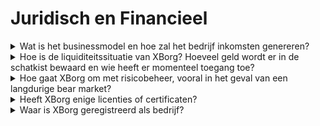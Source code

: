 # Juridisch en Financieel

<details>

<summary>Wat is het businessmodel en hoe zal het bedrijf inkomsten genereren?</summary>

De inkomsten van het protocol kunnen als volgt worden beschreven:

#### Applicatienetwerk

* Seizoenspassen en abonnementen op accounts (gebruikers)
* Abonnementen op accounts (bedrijven)
* Verkoop van primaire verzamelobjecten
* Launchpad-kosten

#### Gedecentraliseerde gaminggemeenschappen

* Eigen belang in gaminggemeenschappen
* Kosten voor de initiële aanbieding van het team
* Tokenisatiekosten voor spelerinkomsten
* Kosten voor het Credential-netwerk
* Kosten voor de Credential API
* Kosten voor PGC
* Kosten voor de sequencer
* Assetbeheer voor DAO GameFi
* Directe investeringen in Web3-games
* Sponsoring van esports-teams
* Sponsoring van toernooien.

</details>

<details>

<summary>Hoe is de liquiditeitssituatie van XBorg? Hoeveel geld wordt er in de schatkist bewaard en wie heeft er momenteel toegang toe?</summary>

Exclusief de lopende seedronde heeft XBorg momenteel $800.000 in zijn schatkist. Gezien onze bruto maandelijkse uitgaven van $40.000, betekent dit een looptijd van ongeveer 20 maanden, zelfs als er tijdens deze periode geen extra winst wordt gemaakt. Wat betreft het beheer van de schatkist, de fondsen worden veilig bewaard in verschillende Gnosis-kluizen (multi-signature wallets). De toegang tot deze fondsen wordt strikt gecontroleerd en momenteel beheerd door Louis (CEO van XBorg), de penningmeester van SwissBorg, samen met nog een andere uitvoerende van SwissBorg.

</details>

<details>

<summary>Hoe gaat XBorg om met risicobeheer, vooral in het geval van een langdurige bear market?</summary>

Risicobeheer is een essentieel aspect van onze activiteiten bij XBorg. We hanteren een slank operationeel model waarmee we een relatief lage maandelijkse uitgaven van $40.000 kunnen handhaven, wat de compensatie dekt voor ons team van 12 fulltime medewerkers. Door een gemiddeld salaris van ongeveer $3,3k per maand per werknemer te handhaven, zorgen we ervoor dat we hoogwaardig talent aantrekken en behouden, terwijl we onze kosten beheersbaar houden.

In het geval van een langdurige bear market biedt onze huidige financiële strategie ons voldoende ruimte om onze routekaart uit te voeren zonder onmiddellijke behoefte aan aanvullende middelen.

</details>

<details>

<summary>Heeft XBorg enige licenties of certificaten?</summary>

Op dit moment heeft XBorg geen specifieke licenties of certificaten. We hebben echter het aanvraagproces voor een VARA-licentie gestart.

</details>

<details>

<summary>Waar is XBorg geregistreerd als bedrijf?</summary>

XBorg is officieel geregistreerd als XBorg DMCC in Dubai, binnen het Dubai Multi Commodities Centre (DMCC).

</details>